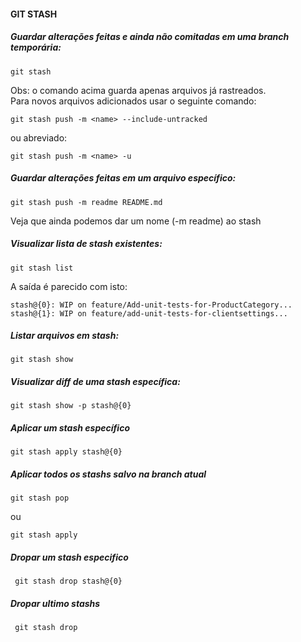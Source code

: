 #### GIT STASH

##### Guardar alterações feitas e ainda não comitadas em uma branch temporária:
```
git stash
```
Obs: o comando acima guarda apenas arquivos já rastreados.  
Para novos arquivos adicionados usar o seguinte comando:
```
git stash push -m <name> --include-untracked 
```
ou abreviado:
```
git stash push -m <name> -u
```

##### Guardar alterações feitas em um arquivo específico:
```
git stash push -m readme README.md
```
Veja que ainda podemos dar um nome (-m readme) ao stash


##### Visualizar lista de stash existentes:
```
git stash list
```
A saída é parecido com isto:
```
stash@{0}: WIP on feature/Add-unit-tests-for-ProductCategory...
stash@{1}: WIP on feature/add-unit-tests-for-clientsettings...
```


##### Listar arquivos em stash:
```
git stash show
```


##### Visualizar diff de uma stash específica:
```
git stash show -p stash@{0}
```



##### Aplicar um stash específico
```
git stash apply stash@{0}
```


##### Aplicar todos os stashs salvo na branch atual
```
git stash pop
```
ou 
```
git stash apply
```


##### Dropar um stash especifico
```
 git stash drop stash@{0}
```


##### Dropar ultimo stashs
```
 git stash drop
```
